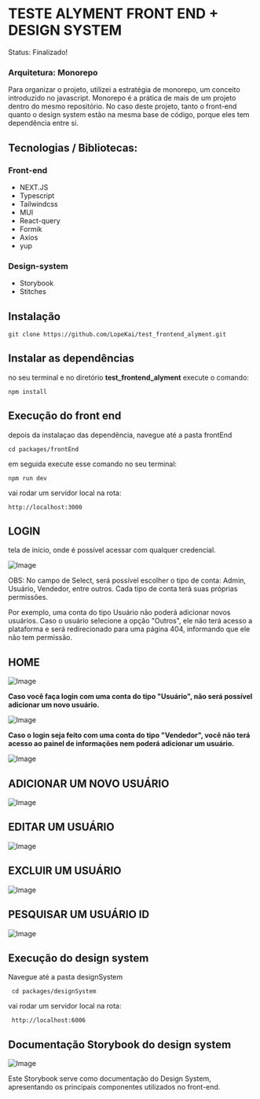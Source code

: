 <h1> 
    TESTE ALYMENT FRONT END + DESIGN SYSTEM
</h1

<p> Status: Finalizado!</p>

### Arquitetura: Monorepo
Para organizar o projeto, utilizei a estratégia de monorepo, um conceito  introduzido no javascript. Monorepo é a prática de mais de um  projeto dentro do mesmo repositório. No caso deste projeto, tanto o front-end quanto o design system estão na mesma base de código, porque eles tem dependência entre si.

<h2> Tecnologias / Bibliotecas: </h2>

###  Front-end

+ NEXT.JS
+ Typescript
+ Tailwindcss
+ MUI
+ React-query
+ Formik
+ Axios
+ yup

 ### Design-system

 + Storybook
 + Stitches


##  Instalação

```
git clone https://github.com/LopeKai/test_frontend_alyment.git
```

 ##  Instalar as dependências

no seu terminal e no diretório <strong>test_frontend_alyment</strong> execute o comando: 

```
npm install
```

##  Execução do front end

depois da instalaçao das dependência, navegue até a pasta frontEnd

```
cd packages/frontEnd
```

em seguida execute esse comando no seu terminal:

```
npm run dev
```

vai rodar um servidor local na rota:

```
http://localhost:3000
```

##  LOGIN
tela de início, onde é possível acessar com qualquer credencial.

![Image](https://github.com/user-attachments/assets/8e497cf1-2610-467f-ad43-2c0f7523cf70)

OBS: 
No campo de Select, será possível escolher o tipo de conta: Admin, Usuário, Vendedor, entre outros. Cada tipo de conta terá suas próprias permissões.

Por exemplo, uma conta do tipo Usuário não poderá adicionar novos usuários.
Caso o usuário selecione a opção "Outros", ele não terá acesso a plataforma e será redirecionado para uma página 404, informando que ele não tem permissão.

##  HOME

![Image](https://github.com/user-attachments/assets/71e2b066-f1f7-4caf-bb92-e7df08d6bf0f)

<strong>Caso você faça login com uma conta do tipo "Usuário", não será possível adicionar um novo usuário.</strong>

![Image](https://github.com/user-attachments/assets/3d17e976-982a-42c5-a5a3-421df8666a9c)

<strong>Caso o login seja feito com uma conta do tipo "Vendedor", você não terá acesso ao painel de informações nem poderá adicionar um usuário.</strong>

![Image](https://github.com/user-attachments/assets/7701bc5c-e5cf-46b3-b3b5-2786230a1b23)

##  ADICIONAR UM NOVO USUÁRIO

![Image](https://github.com/user-attachments/assets/9b91fa26-b941-453a-941f-43964ed31c50)

##  EDITAR UM USUÁRIO

![Image](https://github.com/user-attachments/assets/be6feb76-c3f8-42d4-85c4-cfb239539346)

##  EXCLUIR UM USUÁRIO

![Image](https://github.com/user-attachments/assets/eeb5b6d5-0c6f-4b0a-80dc-ba61f1011d97)

##  PESQUISAR UM USUÁRIO ID

![Image](https://github.com/user-attachments/assets/fd91180b-11a6-4683-91a5-070cb2ff5c91)

##  Execução do design system

Navegue até a pasta designSystem

```
 cd packages/designSystem
```

vai rodar um servidor local na rota:

```
 http://localhost:6006
```

##  Documentação Storybook do design system

![Image](https://github.com/user-attachments/assets/8bfc414b-20b0-41e7-83e4-7e4cb08bad31)

Este Storybook serve como documentação do Design System, apresentando os principais componentes utilizados no front-end.


